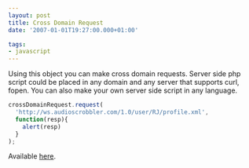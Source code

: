 ```yaml
---
layout: post
title: Cross Domain Request
date: '2007-01-01T19:27:00.000+01:00'

tags:
- javascript
---
```


Using this object you can make cross domain requests. Server side php script could be placed in any domain and any server that supports curl, fopen. You can also make your own server side script in any language.

```js
crossDomainRequest.request(
  'http://ws.audioscrobbler.com/1.0/user/RJ/profile.xml',
  function(resp){
    alert(resp)
  }
);
```
Available <a href="http://fazibear.googlepages.com/crossDomainRequest.zip">here</a>.